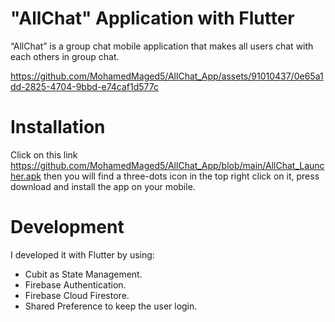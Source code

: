 # "AllChat" Application with Flutter
“AllChat” is a group chat mobile application that makes all users chat with each others in group chat.


https://github.com/MohamedMaged5/AllChat_App/assets/91010437/0e65a1dd-2825-4704-9bbd-e74caf1d577c


# Installation
Click on this link https://github.com/MohamedMaged5/AllChat_App/blob/main/AllChat_Launcher.apk then you will find a three-dots icon in the top right click on it, press download and install the app on your mobile.

# Development
I developed it with Flutter by using:
- Cubit as State Management.
- Firebase Authentication.
- Firebase Cloud Firestore.
- Shared Preference to keep the user login.
